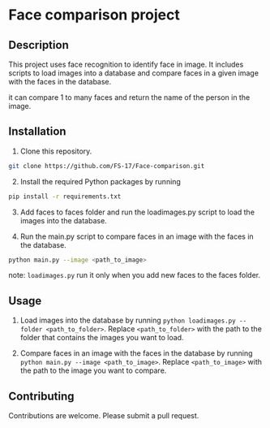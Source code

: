 # Face comparison project

## Description

This project uses face recognition to identify face in image. It includes scripts to load images into a database and compare faces in a given image with the faces in the database.

it can compare 1 to many faces and return the name of the person in the image.

## Installation

1. Clone this repository.
```bash
git clone https://github.com/FS-17/Face-comparison.git
```

2. Install the required Python packages by running 
```bash
pip install -r requirements.txt
```

3. Add faces to faces folder and run the loadimages.py script to load the images into the database.

4. Run the main.py script to compare faces in an image with the faces in the database.
```bash
python main.py --image <path_to_image>
```

note: `loadimages.py` run it only when you add new faces to the faces folder.
## Usage

1. Load images into the database by running `python loadimages.py --folder <path_to_folder>`. Replace `<path_to_folder>` with the path to the folder that contains the images you want to load.

2. Compare faces in an image with the faces in the database by running `python main.py --image <path_to_image>`. Replace `<path_to_image>` with the path to the image you want to compare.

## Contributing

Contributions are welcome. Please submit a pull request.

